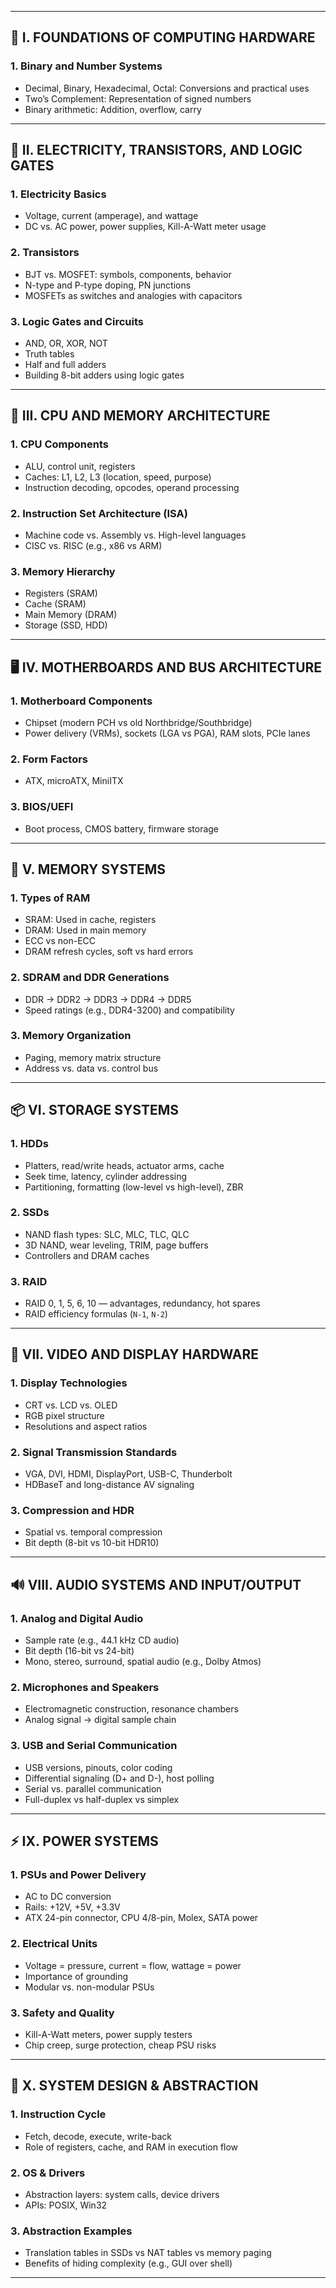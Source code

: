 
---

## 🧠 I. FOUNDATIONS OF COMPUTING HARDWARE

### 1. **Binary and Number Systems**

* Decimal, Binary, Hexadecimal, Octal: Conversions and practical uses
* Two’s Complement: Representation of signed numbers
* Binary arithmetic: Addition, overflow, carry


---

## 🔌 II. ELECTRICITY, TRANSISTORS, AND LOGIC GATES

### 1. **Electricity Basics**

* Voltage, current (amperage), and wattage
* DC vs. AC power, power supplies, Kill-A-Watt meter usage

### 2. **Transistors**

* BJT vs. MOSFET: symbols, components, behavior
* N-type and P-type doping, PN junctions
* MOSFETs as switches and analogies with capacitors

### 3. **Logic Gates and Circuits**

* AND, OR, XOR, NOT
* Truth tables
* Half and full adders
* Building 8-bit adders using logic gates


---

## 🧮 III. CPU AND MEMORY ARCHITECTURE

### 1. **CPU Components**

* ALU, control unit, registers
* Caches: L1, L2, L3 (location, speed, purpose)
* Instruction decoding, opcodes, operand processing

### 2. **Instruction Set Architecture (ISA)**

* Machine code vs. Assembly vs. High-level languages
* CISC vs. RISC (e.g., x86 vs ARM)

### 3. **Memory Hierarchy**

* Registers (SRAM)
* Cache (SRAM)
* Main Memory (DRAM)
* Storage (SSD, HDD)


---

## 🖥️ IV. MOTHERBOARDS AND BUS ARCHITECTURE

### 1. **Motherboard Components**

* Chipset (modern PCH vs old Northbridge/Southbridge)
* Power delivery (VRMs), sockets (LGA vs PGA), RAM slots, PCIe lanes

### 2. **Form Factors**

* ATX, microATX, MiniITX

### 3. **BIOS/UEFI**

* Boot process, CMOS battery, firmware storage


---

## 💾 V. MEMORY SYSTEMS

### 1. **Types of RAM**

* SRAM: Used in cache, registers
* DRAM: Used in main memory
* ECC vs non-ECC
* DRAM refresh cycles, soft vs hard errors

### 2. **SDRAM and DDR Generations**

* DDR → DDR2 → DDR3 → DDR4 → DDR5
* Speed ratings (e.g., DDR4-3200) and compatibility

### 3. **Memory Organization**

* Paging, memory matrix structure
* Address vs. data vs. control bus


---

## 📦 VI. STORAGE SYSTEMS

### 1. **HDDs**

* Platters, read/write heads, actuator arms, cache
* Seek time, latency, cylinder addressing
* Partitioning, formatting (low-level vs high-level), ZBR

### 2. **SSDs**

* NAND flash types: SLC, MLC, TLC, QLC
* 3D NAND, wear leveling, TRIM, page buffers
* Controllers and DRAM caches

### 3. **RAID**

* RAID 0, 1, 5, 6, 10 — advantages, redundancy, hot spares
* RAID efficiency formulas (`N-1`, `N-2`)


---

## 🎥 VII. VIDEO AND DISPLAY HARDWARE

### 1. **Display Technologies**

* CRT vs. LCD vs. OLED
* RGB pixel structure
* Resolutions and aspect ratios

### 2. **Signal Transmission Standards**

* VGA, DVI, HDMI, DisplayPort, USB-C, Thunderbolt
* HDBaseT and long-distance AV signaling

### 3. **Compression and HDR**

* Spatial vs. temporal compression
* Bit depth (8-bit vs 10-bit HDR10)


---

## 🔊 VIII. AUDIO SYSTEMS AND INPUT/OUTPUT

### 1. **Analog and Digital Audio**

* Sample rate (e.g., 44.1 kHz CD audio)
* Bit depth (16-bit vs 24-bit)
* Mono, stereo, surround, spatial audio (e.g., Dolby Atmos)

### 2. **Microphones and Speakers**

* Electromagnetic construction, resonance chambers
* Analog signal → digital sample chain

### 3. **USB and Serial Communication**

* USB versions, pinouts, color coding
* Differential signaling (D+ and D-), host polling
* Serial vs. parallel communication
* Full-duplex vs half-duplex vs simplex


---

## ⚡ IX. POWER SYSTEMS

### 1. **PSUs and Power Delivery**

* AC to DC conversion
* Rails: +12V, +5V, +3.3V
* ATX 24-pin connector, CPU 4/8-pin, Molex, SATA power

### 2. **Electrical Units**

* Voltage = pressure, current = flow, wattage = power
* Importance of grounding
* Modular vs. non-modular PSUs

### 3. **Safety and Quality**

* Kill-A-Watt meters, power supply testers
* Chip creep, surge protection, cheap PSU risks


---

## 🧠 X. SYSTEM DESIGN & ABSTRACTION

### 1. **Instruction Cycle**

* Fetch, decode, execute, write-back
* Role of registers, cache, and RAM in execution flow

### 2. **OS & Drivers**

* Abstraction layers: system calls, device drivers
* APIs: POSIX, Win32

### 3. **Abstraction Examples**

* Translation tables in SSDs vs NAT tables vs memory paging
* Benefits of hiding complexity (e.g., GUI over shell)


---

